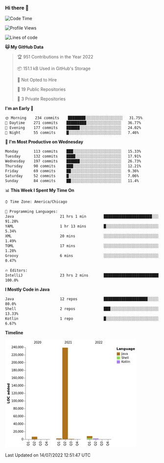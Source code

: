 ### Hi there 👋


<!--START_SECTION:waka-->
![Code Time](http://img.shields.io/badge/Code%20Time-2%2C378%20hrs%2028%20mins-blue)

![Profile Views](http://img.shields.io/badge/Profile%20Views-1-blue)

![Lines of code](https://img.shields.io/badge/From%20Hello%20World%20I%27ve%20Written-259%20Thousand%20lines%20of%20code-blue)

**🐱 My GitHub Data** 

> 🏆 951 Contributions in the Year 2022
 > 
> 📦 151.1 kB Used in GitHub's Storage 
 > 
> 🚫 Not Opted to Hire
 > 
> 📜 19 Public Repositories 
 > 
> 🔑 3 Private Repositories  
 > 
**I'm an Early 🐤** 

```text
🌞 Morning    234 commits    ████████░░░░░░░░░░░░░░░░░   31.75% 
🌆 Daytime    271 commits    █████████░░░░░░░░░░░░░░░░   36.77% 
🌃 Evening    177 commits    ██████░░░░░░░░░░░░░░░░░░░   24.02% 
🌙 Night      55 commits     █░░░░░░░░░░░░░░░░░░░░░░░░   7.46%

```
📅 **I'm Most Productive on Wednesday** 

```text
Monday       113 commits    ███░░░░░░░░░░░░░░░░░░░░░░   15.33% 
Tuesday      132 commits    ████░░░░░░░░░░░░░░░░░░░░░   17.91% 
Wednesday    197 commits    ██████░░░░░░░░░░░░░░░░░░░   26.73% 
Thursday     90 commits     ███░░░░░░░░░░░░░░░░░░░░░░   12.21% 
Friday       69 commits     ██░░░░░░░░░░░░░░░░░░░░░░░   9.36% 
Saturday     52 commits     █░░░░░░░░░░░░░░░░░░░░░░░░   7.06% 
Sunday       84 commits     ██░░░░░░░░░░░░░░░░░░░░░░░   11.4%

```


📊 **This Week I Spent My Time On** 

```text
⌚︎ Time Zone: America/Chicago

💬 Programming Languages: 
Java                     21 hrs 1 min        ██████████████████████░░░   91.28% 
YAML                     1 hr 13 mins        █░░░░░░░░░░░░░░░░░░░░░░░░   5.34% 
XML                      20 mins             ░░░░░░░░░░░░░░░░░░░░░░░░░   1.49% 
TOML                     17 mins             ░░░░░░░░░░░░░░░░░░░░░░░░░   1.28% 
Groovy                   6 mins              ░░░░░░░░░░░░░░░░░░░░░░░░░   0.47%

🔥 Editors: 
IntelliJ                 23 hrs 2 mins       █████████████████████████   100.0%

```

**I Mostly Code in Java** 

```text
Java                     12 repos            ████████████████████░░░░░   80.0% 
Shell                    2 repos             ███░░░░░░░░░░░░░░░░░░░░░░   13.33% 
Kotlin                   1 repo              █░░░░░░░░░░░░░░░░░░░░░░░░   6.67%

```


**Timeline**

![Chart not found](https://raw.githubusercontent.com/powercasgamer/powercasgamer/master/charts/bar_graph.png) 


 Last Updated on 14/07/2022 12:51:47 UTC
<!--END_SECTION:waka-->

